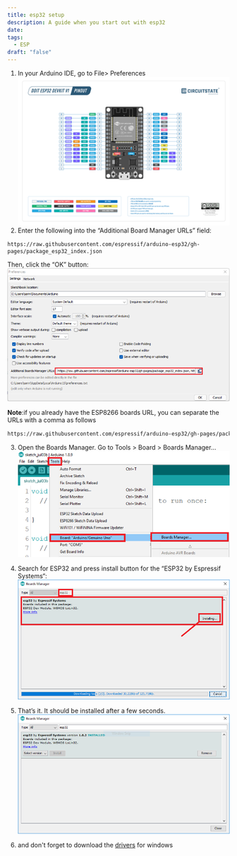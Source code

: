 ```yaml
---
title: esp32 setup
description: A guide when you start out with esp32
date: 
tags:
  - ESP
draft: "false"
---
```

1. In your Arduino IDE, go to File> Preferences
![Image Description](/images/cb01610af34d69ff1a3188871c335dcb.png)
2. Enter the following into the “Additional Board Manager URLs” field:
```
https://raw.githubusercontent.com/espressif/arduino-esp32/gh-pages/package_esp32_index.json
```
Then, click the “OK” button:
![Image Description](/images/f7abe2e74e2ffe95efd890f0edf59f5a.png)

**Note**:if you already have the ESP8266 boards URL, you can separate the URLs with a comma as follows
```txt
https://raw.githubusercontent.com/espressif/arduino-esp32/gh-pages/package_esp32_index.json, http://arduino.esp8266.com/stable/package_esp8266com_index.json
```

3. Open the Boards Manager. Go to Tools > Board > Boards Manager…
![Image Description](/images/52d1a8a26fe7b9561762c910a3ec0a93.png)

4. Search for ESP32 and press install button for the “ESP32 by Espressif Systems“:
![Image Description](/images/dd29c64227718cbc1cbccf3384af0775.png)

5. That’s it. It should be installed after a few seconds.
![Image Description](/images/b45bcc6dbf1e890d6af528b697911467.png)


6. and don't forget to download the [drivers](https://drive.google.com/file/d/1TCEtkAoYKrJs-ypomD6y4LwpcRnMuvAK/view?usp=sharing) for windows



